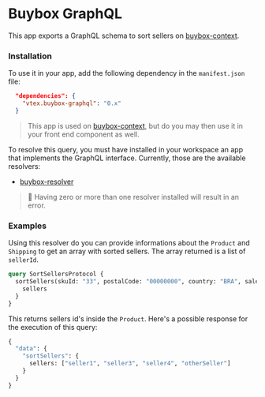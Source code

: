 # Buybox GraphQL

This app exports a GraphQL schema to sort sellers on [buybox-context](https://github.com/vtex-apps/buybox-context).

### Installation

To use it in your app, add the following dependency in the `manifest.json` file:
```json
  "dependencies": {
    "vtex.buybox-graphql": "0.x"
  }
```

> This app is used on [buybox-context](https://github.com/vtex-apps/buybox-context), but do you may then use it in your front end component as well.

To resolve this query, you must have installed in your workspace an app that implements the GraphQL interface. Currently, those are the available resolvers:

- [buybox-resolver](https://github.com/vtex-apps/buybox-resolver)

> 📣 Having zero or more than one resolver installed will result in an error.

### Examples

Using this resolver do you can provide informations about the `Product` and `Shipping` to get an array with sorted sellers. The array returned is a list of `sellerId`.

```graphql
query SortSellersProtocol {
  sortSellers(skuId: "33", postalCode: "00000000", country: "BRA", salesChannel: 1) {
    sellers
  }
}
```

This returns sellers id's inside the `Product`. Here's a possible response for the execution of this query:

```graphql
{
  "data": {
    "sortSellers": {
      sellers: ["seller1", "seller3", "seller4", "otherSeller"]
    }
  }
}
```
